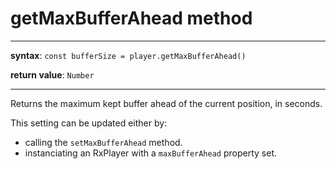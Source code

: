 # getMaxBufferAhead method

---

**syntax**: `const bufferSize = player.getMaxBufferAhead()`

**return value**: `Number`

---

Returns the maximum kept buffer ahead of the current position, in seconds.

This setting can be updated either by:

- calling the `setMaxBufferAhead` method.
- instanciating an RxPlayer with a `maxBufferAhead` property set.
